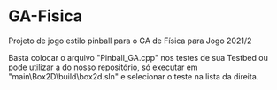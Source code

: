 # GA-Fisica
 Projeto de jogo estilo pinball para o GA de Física para Jogo 2021/2

Basta colocar o arquivo "Pinball_GA.cpp" nos testes de sua Testbed ou pode utilizar a do nosso repositório, só executar em "main\Box2D\build\box2d.sln" e selecionar o teste na lista da direita.